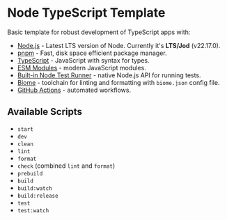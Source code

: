 # Node TypeScript Template

Basic template for robust development of TypeScript apps with:

- [Node.js](https://nodejs.org/docs/latest-v22.x/api/index.html) - Latest LTS version of Node. Currently it's **LTS/Jod** (v22.17.0).
- [pnpm](https://pnpm.io/) - Fast, disk space efficient package manager.
- [TypeScript](https://www.typescriptlang.org/) - JavaScript with syntax for types.
- [ESM Modules](https://nodejs.org/api/esm.html) - modern JavaScript modules.
- [Built-in Node Test Runner](https://nodejs.org/api/test.html) - native Node.js API for running tests.
- [Biome](https://github.com/biomejs/biome) - toolchain for linting and formatting with ``biome.json`` config file.
- [GitHub Actions](https://github.com/features/actions) - automated workflows.

## Available Scripts

- `start`
- `dev`
- `clean`
- `lint`
- `format`
- `check` (combined `lint` and `format`)
- `prebuild`
- `build`
- `build:watch`
- `build:release`
- `test`
- `test:watch`
